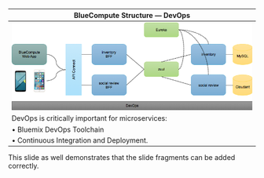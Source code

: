 <!-- .slide: data-background="resources/footer-page.png" data-background-size="contain" data-background-position="bottom"  -->

|BlueCompute Structure — DevOps|
|------------------------------------------------------|
|<img class="plain" src="resources/18-devops.png" height="100%" width="100%" />|
|DevOps is critically important for microservices:|
|• Bluemix DevOps Toolchain|
|• Continuous Integration and Deployment.|


<aside class="notes">
  <p>
    This slide as well demonstrates that the slide fragments can be added correctly.
  </p>
</aside>
